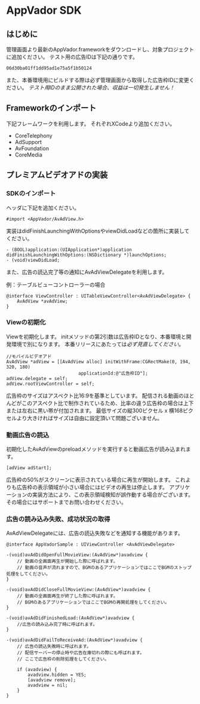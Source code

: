 AppVador SDK
===================

## はじめに

管理画面より最新のAppVador.frameworkをダウンロードし、対象プロジェクトに追加ください。
テスト用の広告IDは下記の通りです。

    06d30ba01ff1dd95ad1e75a5f1b50124

また、本番環境用にビルドする際は必ず管理画面から取得した広告枠IDに変更ください。
*テスト用IDのまま公開された場合、収益は一切発生しません！*

## Frameworkのインポート

下記フレームワークを利用します。
それぞれXCodeより追加ください。

- CoreTelephony
- AdSupport
- AvFoundation
- CoreMedia

## プレミアムビデオアドの実装

### SDKのインポート

ヘッダに下記を追加ください。

    #import <AppVador/AvAdView.h>


実装はdidFinishLaunchingWithOptionsやviewDidLoadなどの箇所に実装してください。

    - (BOOL)application:(UIApplication*)application didFinishLaunchingWithOptions:(NSDictionary *)launchOptions;
    - (void)viewDidLoad;

また、広告の読込完了等の通知にAvAdViewDelegateを利用します。

例：テーブルビューコントローラーの場合

    @interface ViewController : UITableViewController<AvAdViewDelegate> {
        AvAdView *avAdView;
    }

### Viewの初期化

Viewを初期化します。
initメソッドの第2引数は広告枠IDとなり、本番環境と開発環境で別になります。
本番リリースにあたっては*必ず見直してください*。

    //モバイルビデオアド
    AvAdView *adView = [[AvAdView alloc] initWithFrame:CGRectMake(0, 194, 320, 180)
                               applicationId:@"広告枠ID"];
    adView.delegate = self;
    adView.rootViewController = self;

広告枠のサイズはアスペクト比16:9を基準としています。
配信される動画のほとんどがこのアスペクト比で制作されているため、比率の違う広告枠の場合は上下または左右に黒い帯が付加されます。
最低サイズの縦300ピクセル x 横168ピクセルより大きければサイズは自由に設定頂いて問題ございません。

### 動画広告の読込

初期化したAvAdViewのpreloadメソッドを実行すると動画広告が読み込まれます。

    [adView adStart];

広告枠の50%がスクリーンに表示されている場合に再生が開始します。
これよりも広告枠の表示領域が小さい場合にはビデオの再生は停止します。
アプリケーションの実装方法により、この表示領域検知が誤作動する場合がございます。
その場合にはサポートまでお問い合わせください。


### 広告の読み込み失敗、成功状況の取得

AvAdViewDelegateには、広告の読込失敗などを通知する機能があります。

    @interface AppVadorSample : UIViewController <AvAdViewDelegate>

    -(void)avAdDidOpenFullMovieView:(AvAdView*)avadview {
        // 動画の全画面再生が開始した際に呼ばれます。
        // 動画の音声が流れますので、BGMのあるアプリケーションではここでBGMのストップ処理をしてください。
    }

    -(void)avAdDidCloseFullMovieView:(AvAdView*)avadview {
        // 動画の全画面再生が終了した際に呼ばれます。
        // BGMのあるアプリケーションではここでBGMの再開処理をしてください。
    }

    -(void)avAdDidFinishedLoad:(AvAdView*)avadview {
        //広告の読み込み完了時に呼ばれます。
    }

    -(void)avAdDidFailToReceiveAd:(AvAdView*)avadview {
        // 広告の読込失敗時に呼ばれます。
        // 配信サーバーの停止時や広告在庫切れの際にも呼ばれます。
        // ここで広告枠の削除処理をしてください。

        if (avadview) {
            avadview.hidden = YES;
            [avadview remove];
            avadview = nil;
        }
    }

